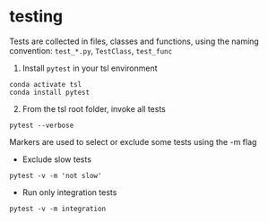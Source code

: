 # testing

Tests are collected in files, classes and functions, using the naming convention: `test_*.py`, `TestClass`, `test_func`

1. Install `pytest` in your tsl environment
```
conda activate tsl
conda install pytest
```

2. From the tsl root folder, invoke all tests
```
pytest --verbose
```

Markers are used to select or exclude some tests using the -m flag
- Exclude slow tests
```
pytest -v -m 'not slow'
```
- Run only integration tests
```
pytest -v -m integration
```
